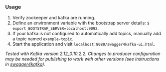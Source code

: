 ### Usage
1. Verify zookeeper and kafka are running.
2. Define an environment variable with the bootstrap server details: `$ export BOOTSTRAP_SERVER=localhost:9092`.
3. If your kafka is not configured to automatically add topics, manually add a topic named `example-topic`.
4. Start the application and visit `localhost:8080/swagger4kafka-ui.html`.

_Tested with Kafka version 2.12_0.10.2.2. Changes to producer configuration may be needed for publishing to work with 
other versions (see instructions in [swagger4kafka](https://github.com/stavshamir/swagger4kafka#configuring-a-custom-producer))._